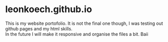 # leonkoech.github.io
This is my website portofolio. It is not the final one though, I was testing out github pages and my html skills.  
In the future I will make it responsive and organise the files a bit.
Baii
